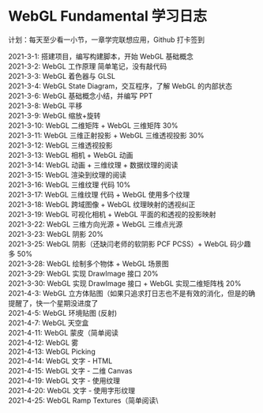 # WebGL Fundamental 学习日志

计划：每天至少看一小节，一章学完联想应用，Github 打卡签到

2021-3-1: 搭建项目，编写构建脚本，开始 WebGL 基础概念\
2021-3-2: WebGL 工作原理 简单笔记，没有敲代码\
2021-3-3: WebGL 着色器与 GLSL\
2021-3-4: WebGL State Diagram，交互程序，了解 WebGL 的内部状态\
2021-3-6: WebGL 基础概念小结，并编写 PPT\
2021-3-8: WebGL 平移\
2021-3-9: WebGL 缩放+旋转\
2021-3-10: WebGL 二维矩阵 + WebGL 三维矩阵 30%\
2021-3-11: WebGL 三维正射投影 + WebGL 三维透视投影 30%\
2021-3-12: WebGL 三维透视投影\
2021-3-13: WebGL 相机 + WebGL 动画\
2021-3-14: WebGL 动画 + 三维纹理 + 数据纹理的阅读\
2021-3-15: WebGL 渲染到纹理的阅读\
2021-3-16: WebGL 三维纹理 代码 10%\
2021-3-17: WebGL 三维纹理 代码 + WebGL 使用多个纹理\
2021-3-18: WebGL 跨域图像 + WebGL 纹理映射的透视纠正\
2021-3-19: WebGL 可视化相机 + WebGL 平面的和透视的投影映射\
2021-3-22: WebGL 三维方向光源 + WebGL 三维点光源\
2021-3-23: WebGL 阴影 20%\
2021-3-25: WebGL 阴影（还缺闫老师的软阴影 PCF PCSS）+ WebGL 码少趣多 50%\
2021-3-28: WebGL 绘制多个物体 + WebGL 场景图\
2021-3-29: WebGL 实现 DrawImage 接口 20%\
2021-3-30: WebGL 实现 DrawImage 接口 + WebGL 实现二维矩阵栈 20% \
2021-4-3: WebGL 立方体贴图（如果只追求打日志也不是有效的消化，但是的确提醒了，快一个星期没进度了\
2021-4-5: WebGL 环境贴图 (反射)\
2021-4-7: WebGL 天空盒\
2021-4-11: WebGL 蒙皮（简单阅读\
2021-4-12: WebGL 雾\
2021-4-13: WebGL Picking\
2021-4-14: WebGL 文字 - HTML\
2021-4-15: WebGL 文字 - 二维 Canvas\
2021-4-19: WebGL 文字 - 使用纹理\
2021-4-20: WebGL 文字 - 使用字形纹理\
2021-4-25: WebGL Ramp Textures（简单阅读\
